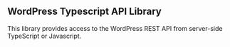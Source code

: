 ## WordPress Typescript API Library

This library provides access to the WordPress REST API from server-side TypeScript or Javascript.